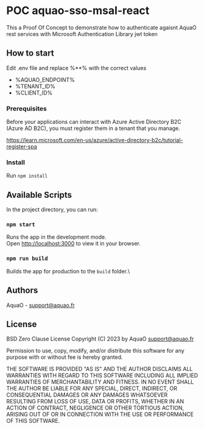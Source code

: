 # POC aquao-sso-msal-react

This a Proof Of Concept to demonstrate how to authenticate agaisnt AquaO rest services with Microsoft Authentication Library jwt token

## How to start

Edit .env file and replace %**% with the correct values

* %AQUAO_ENDPOINT%
* %TENANT_ID%
* %CLIENT_ID%

### Prerequisites

Before your applications can interact with Azure Active Directory B2C (Azure AD B2C), you must register them in a tenant that you manage.

https://learn.microsoft.com/en-us/azure/active-directory-b2c/tutorial-register-spa

### Install

Run `npm install`

## Available Scripts

In the project directory, you can run:

### `npm start`

Runs the app in the development mode.\
Open [http://localhost:3000](http://localhost:3000) to view it in your browser.


### `npm run build`

Builds the app for production to the `build` folder.\

## Authors

AquaO - support@aquao.fr


## License

BSD Zero Clause License
Copyright (C) 2023 by AquaO support@aquao.fr

Permission to use, copy, modify, and/or distribute this software for any purpose with or without fee is hereby granted.

THE SOFTWARE IS PROVIDED "AS IS" AND THE AUTHOR DISCLAIMS ALL WARRANTIES WITH REGARD TO THIS SOFTWARE INCLUDING 
ALL IMPLIED WARRANTIES OF MERCHANTABILITY AND FITNESS. IN NO EVENT SHALL THE AUTHOR BE LIABLE FOR ANY SPECIAL, 
DIRECT, INDIRECT, OR CONSEQUENTIAL DAMAGES OR ANY DAMAGES WHATSOEVER RESULTING FROM LOSS OF USE, DATA OR PROFITS, 
WHETHER IN AN ACTION OF CONTRACT, NEGLIGENCE OR OTHER TORTIOUS ACTION, ARISING OUT OF OR IN CONNECTION WITH THE USE 
OR PERFORMANCE OF THIS SOFTWARE.

